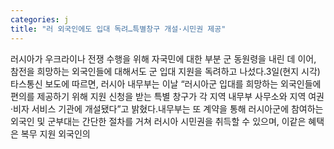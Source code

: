 ```yaml
---
categories: j
title: "러 외국인에도 입대 독려…특별창구 개설·시민권 제공"
---
```

러시아가 우크라이나 전쟁 수행을 위해 자국민에 대한 부분 군 동원령을 내린 데 이어, 참전을 희망하는 외국인들에 대해서도 군 입대 지원을 독려하고 나섰다.3일(현지 시각) 타스통신 보도에 따르면, 러시아 내무부는 이날 “러시아군 입대를 희망하는 외국인들에 편의를 제공하기 위해 지원 신청을 받는 특별 창구가 각 지역 내무부 사무소와 지역 여권·비자 서비스 기관에 개설됐다”고 밝혔다.내무부는 또 계약을 통해 러시아군에 참여하는 외국인 및 군부대는 간단한 절차를 거쳐 러시아 시민권을 취득할 수 있으며, 이같은 혜택은 복무 지원 외국인의